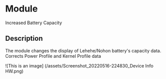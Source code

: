 # Module
Increased Battery Capacity

## Description
The module changes the display of Lehehe/Nohon battery's capacity data.
Corrects Power Profile and Kernel Profile data

![This is an image]
(/assets/Screenshot_20220516-224830_Device Info HW.png)


